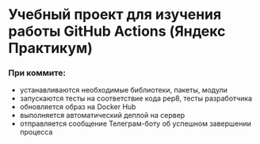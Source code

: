 # Учебный проект для изучения работы GitHub Actions (Яндекс Практикум)

### При коммите:
* устанавливаются необходимые библиотеки, пакеты, модули
* запускаются тесты на соответствие кода pep8, тесты разработчика
* обновляется образ на Docker Hub
* выполняется автоматический деплой на сервер
* отправляется сообщение Телеграм-боту об успешном завершении процесса
